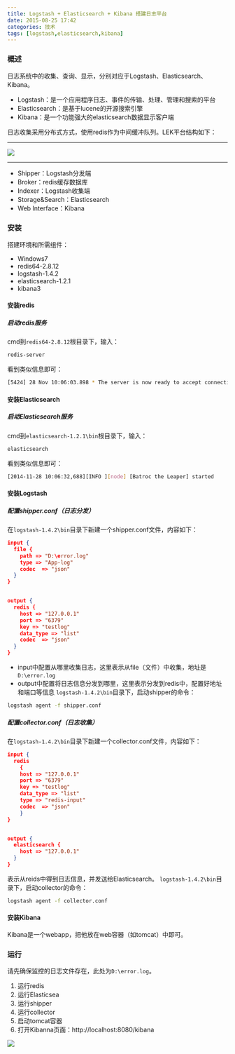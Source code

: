 ```yaml
---
title: Logstash + Elasticsearch + Kibana 搭建日志平台
date: 2015-08-25 17:42
categories: 技术
tags: [logstash,elasticsearch,kibana] 
---
```


### 概述
日志系统中的收集、查询、显示，分别对应于Logstash、Elasticsearch、Kibana。


- Logstash：是一个应用程序日志、事件的传输、处理、管理和搜索的平台
- Elasticsearch：是基于lucene的开源搜索引擎
- Kibana：是一个功能强大的elasticsearch数据显示客户端




日志收集采用分布式方式，使用redis作为中间缓冲队列。LEK平台结构如下：


---
![](http://img0.ph.126.net/ycmJtSvQLMqqBIhCHxnRRg==/3303108851799736440.png)


---
- Shipper：Logstash分发端
- Broker：redis缓存数据库
- Indexer：Logstash收集端
- Storage&Search：Elasticsearch
- Web Interface：Kibana


### 安装


搭建环境和所需组件：


 - Windows7
 - redis64-2.8.12
 - logstash-1.4.2
 - elasticsearch-1.2.1
 - kibana3


#### 安装redis


##### 启动redis服务
cmd到`redis64-2.8.12`根目录下，输入：
``` bash
redis-server
```
看到类似信息即可：
``` bash
[5424] 28 Nov 10:06:03.898 * The server is now ready to accept connections on port 6379
```


#### 安装Elasticsearch

##### 启动Elasticsearch服务
cmd到`elasticsearch-1.2.1\bin`根目录下，输入：
``` bash
elasticsearch
```
看到类似信息即可：
``` bash
[2014-11-28 10:06:32,688][INFO ][node] [Batroc the Leaper] started
```


#### 安装Logstash


##### 配置shipper.conf（日志分发）
在`logstash-1.4.2\bin`目录下新建一个shipper.conf文件，内容如下：
``` json
input {
  file {
    path => "D:\error.log"
    type => "App-log"
    codec  => "json"
  }
}


output {
  redis {
    host => "127.0.0.1"
    port => "6379" 
    key => "testlog"
    data_type => "list"
    codec  => "json"
  }
}
```
- input中配置从哪里收集日志，这里表示从file（文件）中收集，地址是`D:\error.log`
- output中配置将日志信息分发到哪里，这里表示分发到redis中，配置好地址和端口等信息
`logstash-1.4.2\bin`目录下，启动shipper的命令：
``` bash
logstash agent -f shipper.conf
```


##### 配置collector.conf（日志收集）
在`logstash-1.4.2\bin`目录下新建一个collector.conf文件，内容如下：
``` json
input {   
  redis
    {
    host => "127.0.0.1"
    port => "6379" 
    key => "testlog"
    data_type => "list"
    type => "redis-input"
    codec  => "json"
    }
}


output {   
  elasticsearch {
    host => "127.0.0.1"
  }
}
```
表示从reids中得到日志信息，并发送给Elasticsearch。
`logstash-1.4.2\bin`目录下，启动collector的命令：
``` bash
logstash agent -f collector.conf
```


#### 安装Kibana
Kibana是一个webapp，把他放在web容器（如tomcat）中即可。


### 运行
请先确保监控的日志文件存在，此处为`D:\error.log`。
 1. 运行redis
 2. 运行Elasticsea
 3. 运行shipper
 4. 运行collector
 5. 启动tomcat容器
 6. 打开Kibanna页面：http://localhost:8080/kibana
 
![](http://img2.ph.126.net/ZZ_s9EHgJmLCrNoDeG7hxg==/6608407930561742180.png)